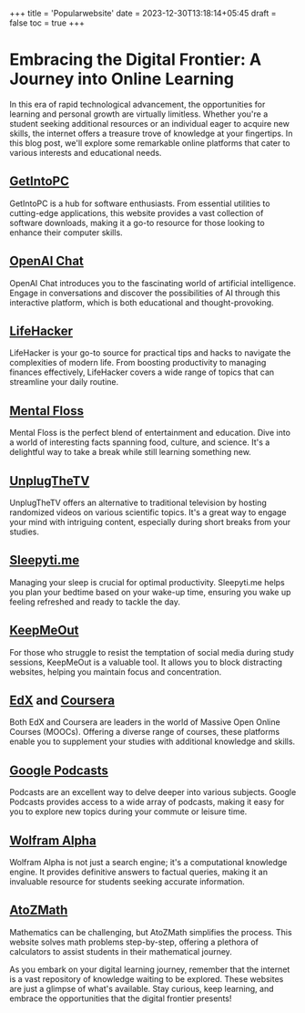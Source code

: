 +++
title = 'Popularwebsite'
date = 2023-12-30T13:18:14+05:45
draft = false
toc = true
+++
# Embracing the Digital Frontier: A Journey into Online Learning

In this era of rapid technological advancement, the opportunities for learning and personal growth are virtually limitless. Whether you're a student seeking additional resources or an individual eager to acquire new skills, the internet offers a treasure trove of knowledge at your fingertips. In this blog post, we'll explore some remarkable online platforms that cater to various interests and educational needs.

## [GetIntoPC](https://getintopc.com/?id=000446173374)

GetIntoPC is a hub for software enthusiasts. From essential utilities to cutting-edge applications, this website provides a vast collection of software downloads, making it a go-to resource for those looking to enhance their computer skills.

## [OpenAI Chat](https://chat.openai.com/)

OpenAI Chat introduces you to the fascinating world of artificial intelligence. Engage in conversations and discover the possibilities of AI through this interactive platform, which is both educational and thought-provoking.

## [LifeHacker](https://www.lifehacker.co.uk/)

LifeHacker is your go-to source for practical tips and hacks to navigate the complexities of modern life. From boosting productivity to managing finances effectively, LifeHacker covers a wide range of topics that can streamline your daily routine.

## [Mental Floss](https://www.mentalfloss.com/)

Mental Floss is the perfect blend of entertainment and education. Dive into a world of interesting facts spanning food, culture, and science. It's a delightful way to take a break while still learning something new.

## [UnplugTheTV](http://unplugthetv.com/)

UnplugTheTV offers an alternative to traditional television by hosting randomized videos on various scientific topics. It's a great way to engage your mind with intriguing content, especially during short breaks from your studies.

## [Sleepyti.me](https://sleepyti.me/)

Managing your sleep is crucial for optimal productivity. Sleepyti.me helps you plan your bedtime based on your wake-up time, ensuring you wake up feeling refreshed and ready to tackle the day.

## [KeepMeOut](http://keepmeout.com/)

For those who struggle to resist the temptation of social media during study sessions, KeepMeOut is a valuable tool. It allows you to block distracting websites, helping you maintain focus and concentration.

## [EdX](https://www.edx.org/) and [Coursera](https://www.coursera.org/)

Both EdX and Coursera are leaders in the world of Massive Open Online Courses (MOOCs). Offering a diverse range of courses, these platforms enable you to supplement your studies with additional knowledge and skills.

## [Google Podcasts](https://podcasts.google.com/)

Podcasts are an excellent way to delve deeper into various subjects. Google Podcasts provides access to a wide array of podcasts, making it easy for you to explore new topics during your commute or leisure time.

## [Wolfram Alpha](https://www.wolframalpha.com/)

Wolfram Alpha is not just a search engine; it's a computational knowledge engine. It provides definitive answers to factual queries, making it an invaluable resource for students seeking accurate information.

## [AtoZMath](https://atozmath.com/)

Mathematics can be challenging, but AtoZMath simplifies the process. This website solves math problems step-by-step, offering a plethora of calculators to assist students in their mathematical journey.

As you embark on your digital learning journey, remember that the internet is a vast repository of knowledge waiting to be explored. These websites are just a glimpse of what's available. Stay curious, keep learning, and embrace the opportunities that the digital frontier presents!
